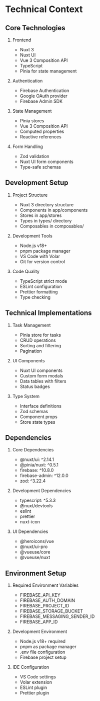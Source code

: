 # Technical Context

## Core Technologies

1. Frontend

   - Nuxt 3
   - Nuxt UI
   - Vue 3 Composition API
   - TypeScript
   - Pinia for state management

2. Authentication

   - Firebase Authentication
   - Google OAuth provider
   - Firebase Admin SDK

3. State Management

   - Pinia stores
   - Vue 3 Composition API
   - Computed properties
   - Reactive references

4. Form Handling
   - Zod validation
   - Nuxt UI form components
   - Type-safe schemas

## Development Setup

1. Project Structure

   - Nuxt 3 directory structure
   - Components in app/components
   - Stores in app/stores
   - Types in types/ directory
   - Composables in composables/

2. Development Tools

   - Node.js v18+
   - pnpm package manager
   - VS Code with Volar
   - Git for version control

3. Code Quality
   - TypeScript strict mode
   - ESLint configuration
   - Prettier formatting
   - Type checking

## Technical Implementations

1. Task Management

   - Pinia store for tasks
   - CRUD operations
   - Sorting and filtering
   - Pagination

2. UI Components

   - Nuxt UI components
   - Custom form modals
   - Data tables with filters
   - Status badges

3. Type System
   - Interface definitions
   - Zod schemas
   - Component props
   - Store state types

## Dependencies

1. Core Dependencies

   - @nuxt/ui: ^2.14.1
   - @pinia/nuxt: ^0.5.1
   - firebase: ^10.8.0
   - firebase-admin: ^12.0.0
   - zod: ^3.22.4

2. Development Dependencies

   - typescript: ^5.3.3
   - @nuxt/devtools
   - eslint
   - prettier
   - nuxt-icon

3. UI Dependencies
   - @heroicons/vue
   - @nuxt/ui-pro
   - @vueuse/core
   - @vueuse/nuxt

## Environment Setup

1. Required Environment Variables

   - FIREBASE_API_KEY
   - FIREBASE_AUTH_DOMAIN
   - FIREBASE_PROJECT_ID
   - FIREBASE_STORAGE_BUCKET
   - FIREBASE_MESSAGING_SENDER_ID
   - FIREBASE_APP_ID

2. Development Environment

   - Node.js v18+ required
   - pnpm as package manager
   - .env file configuration
   - Firebase project setup

3. IDE Configuration
   - VS Code settings
   - Volar extension
   - ESLint plugin
   - Prettier plugin
